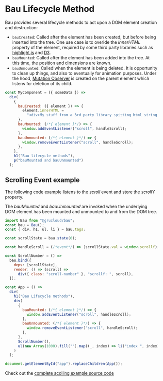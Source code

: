 # Bau Lifecycle Method

Bau provides several lifecycle methods to act upon a DOM element creation and destruction:

- `bauCreated`: Called after the element has been created, but before being inserted into the tree. One use case is to overide the _innerHTML_ property of the element, required by some third party libraries such as [highlight.js](https://highlightjs.org/) and [D3](https://d3js.org/).
- `bauMounted`: Called after the element has been added into the tree. At this time, the position and dimensions are known.
- `bauUnmounted`: Called when the element is being deleted. It is opportunity to clean up things, and also to eventually for animation purposes. Under the hood, [Mutation Observer](https://developer.mozilla.org/en-US/docs/Web/API/MutationObserver) is created on the parent element which listens for deletion of its child.

```js
const MyComponent = ({ someData }) =>
  div(
    {
      bauCreated: ({ element }) => {
        element.innerHTML =
          "<div>My stuff from a 3rd party library spitting html string.</div>";
      },
      bauMounted: (/*{ element }*/) => {
        window.addEventListener("scroll", handleScroll);
      },
      bauUnmounted: (/*{ element }*/) => {
        window.removeEventListener("scroll", handleScroll);
      },
    },
    h1("Bau lifecycle methods"),
    p("bauMounted and bauUnmounted")
  );
```

## Scrolling Event example

The following code example listens to the _scroll_ event and store the _scrollY_ property.

The _bauMounted_ and _bauUnmounted_ are invoked when the underlying DOM element has been mounted and unmounted to and from the DOM tree.

```js
import Bau from "@grucloud/bau";
const bau = Bau();
const { div, h1, ul, li } = bau.tags;

const scrollState = bau.state(0);

const handleScroll = (/*event*/) => (scrollState.val = window.scrollY);

const ScrollNumber = () =>
  bau.bind({
    deps: [scrollState],
    render: () => (scroll) =>
      div({ class: "scroll-number" }, "scrollY: ", scroll),
  });

const App = () =>
  div(
    h1("Bau Lifecycle methods"),
    div(
      {
        bauMounted: (/*{ element }*/) => {
          window.addEventListener("scroll", handleScroll);
        },
        bauUnmounted: (/*{ element }*/) => {
          window.removeEventListener("scroll", handleScroll);
        },
      },
      ScrollNumber(),
      ul(new Array(1000).fill("").map((_, index) => li("index ", index)))
    )
  );

document.getElementById("app").replaceChildren(App());
```

Check out the [complete scolling example source code](../examples/lifecycle)
